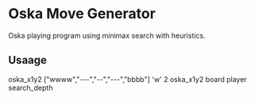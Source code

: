 Oska Move Generator
=================

Oska playing program using minimax search with heuristics.

Usaage
-----------------

oska_x1y2 ["wwww","---","--","---","bbbb"] 'w' 2
oska_x1y2 board player search_depth
